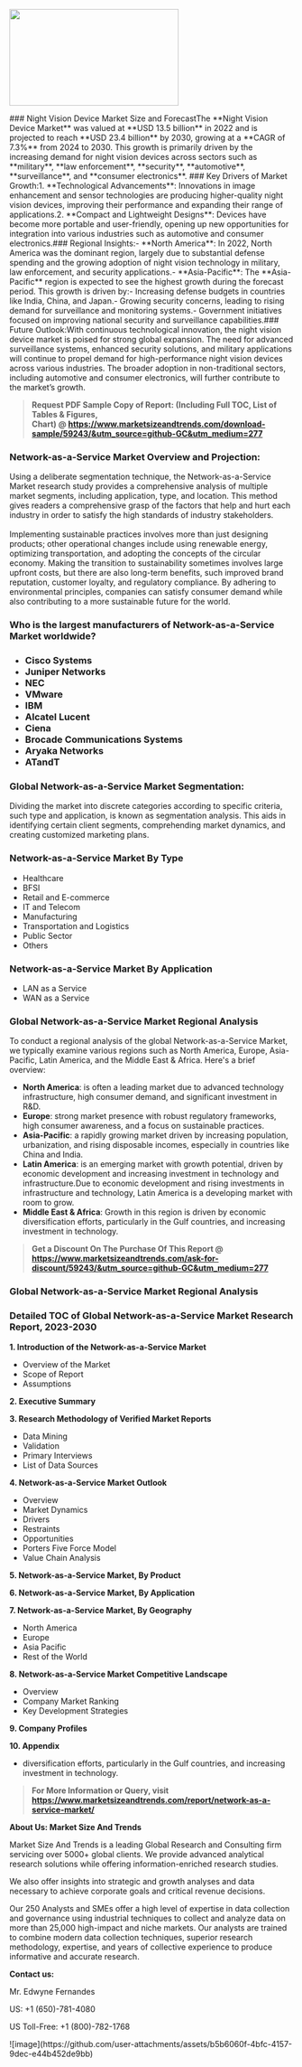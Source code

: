 <p><img class="alignnone size-medium wp-image-20088" src="https://ffe5etoiles.com/wp-content/uploads/2024/12/MST1-300x171.png" alt="" width="300" height="171" /></p>### Night Vision Device Market Size and ForecastThe **Night Vision Device Market** was valued at **USD 13.5 billion** in 2022 and is projected to reach **USD 23.4 billion** by 2030, growing at a **CAGR of 7.3%** from 2024 to 2030. This growth is primarily driven by the increasing demand for night vision devices across sectors such as **military**, **law enforcement**, **security**, **automotive**, **surveillance**, and **consumer electronics**. ### Key Drivers of Market Growth:1. **Technological Advancements**: Innovations in image enhancement and sensor technologies are producing higher-quality night vision devices, improving their performance and expanding their range of applications.2. **Compact and Lightweight Designs**: Devices have become more portable and user-friendly, opening up new opportunities for integration into various industries such as automotive and consumer electronics.### Regional Insights:- **North America**: In 2022, North America was the dominant region, largely due to substantial defense spending and the growing adoption of night vision technology in military, law enforcement, and security applications.- **Asia-Pacific**: The **Asia-Pacific** region is expected to see the highest growth during the forecast period. This growth is driven by:- Increasing defense budgets in countries like India, China, and Japan.- Growing security concerns, leading to rising demand for surveillance and monitoring systems.- Government initiatives focused on improving national security and surveillance capabilities.### Future Outlook:With continuous technological innovation, the night vision device market is poised for strong global expansion. The need for advanced surveillance systems, enhanced security solutions, and military applications will continue to propel demand for high-performance night vision devices across various industries. The broader adoption in non-traditional sectors, including automotive and consumer electronics, will further contribute to the market’s growth.</p><blockquote id="" class=""><strong>Request PDF Sample Copy of Report: (Including Full TOC, List of Tables &amp; Figures, Chart)&nbsp;@&nbsp;<strong><a href="https://www.marketsizeandtrends.com/download-sample/59243/&utm_source=github-GC&utm_medium=277" target="_blank">https://www.marketsizeandtrends.com/download-sample/59243/&utm_source=github-GC&utm_medium=277</a></strong></strong></blockquote><h3 id="" class="">Network-as-a-Service Market&nbsp;Overview and Projection:</h3><p id="" class="">Using a deliberate segmentation technique, the Network-as-a-Service Market research study provides a comprehensive analysis of multiple market segments, including application, type, and location. This method gives readers a comprehensive grasp of the factors that help and hurt each industry in order to satisfy the high standards of industry stakeholders. <br /> <br />Implementing sustainable practices involves more than just designing products; other operational changes include using renewable energy, optimizing transportation, and adopting the concepts of the circular economy. Making the transition to sustainability sometimes involves large upfront costs, but there are also long-term benefits, such improved brand reputation, customer loyalty, and regulatory compliance. By adhering to environmental principles, companies can satisfy consumer demand while also contributing to a more sustainable future for the world.</p><h3 id="" class="">Who is the largest manufacturers of&nbsp;Network-as-a-Service Market worldwide?</h3><h3 class=""><p><ul><li>Cisco Systems </li><li> Juniper Networks </li><li> NEC </li><li> VMware </li><li> IBM </li><li> Alcatel Lucent </li><li> Ciena </li><li> Brocade Communications Systems </li><li> Aryaka Networks </li><li> ATandT</li></ul></p></h3><h3 id="" class="">Global&nbsp;Network-as-a-Service Market Segmentation:</h3><p id="" class="">Dividing the market into discrete categories according to specific criteria, such type and application, is known as segmentation analysis. This aids in identifying certain client segments, comprehending market dynamics, and creating customized marketing plans.</p><h3 id="" class="">Network-as-a-Service Market&nbsp;By Type</h3><p><p><ul><li>Healthcare </li><li> BFSI </li><li> Retail and E-commerce </li><li> IT and Telecom </li><li> Manufacturing </li><li> Transportation and Logistics </li><li> Public Sector </li><li> Others</p></li></ul></p></p><h3 id="" class="">Network-as-a-Service Market&nbsp;By Application</h3><p class=""><p><ul><li>LAN as a Service </li><li> WAN as a Service</li></ul></p></p><h3 id="" class="">Global Network-as-a-Service Market Regional Analysis</h3><p id="" class="">To conduct a regional analysis of the global Network-as-a-Service Market, we typically examine various regions such as North America, Europe, Asia-Pacific, Latin America, and the Middle East &amp; Africa. Here's a brief overview:</p><ul><li><strong>North America</strong>: is often a leading market due to advanced technology infrastructure, high consumer demand, and significant investment in R&amp;D.</li><li><strong>Europe</strong>: strong market presence with robust regulatory frameworks, high consumer awareness, and a focus on sustainable practices.</li><li><strong>Asia-Pacific</strong>: a rapidly growing market driven by increasing population, urbanization, and rising disposable incomes, especially in countries like China and India.</li><li><strong>Latin America</strong>: is an emerging market with growth potential, driven by economic development and increasing investment in technology and infrastructure.Due to economic development and rising investments in infrastructure and technology, Latin America is a developing market with room to grow.</li><li><strong>Middle East &amp; Africa</strong>: Growth in this region is driven by economic diversification efforts, particularly in the Gulf countries, and increasing investment in technology.</li></ul><blockquote id="" class=""><strong>Get a Discount On The Purchase Of This Report @ <strong><a href="https://www.marketsizeandtrends.com/ask-for-discount/59243/&utm_source=github-GC&utm_medium=277" target="_blank">https://www.marketsizeandtrends.com/ask-for-discount/59243/&utm_source=github-GC&utm_medium=277</a></strong></strong></blockquote><h3 id="" class="">Global Network-as-a-Service Market Regional Analysis</h3><h3 id="" class="">Detailed TOC of Global Network-as-a-Service Market Research Report, 2023-2030</h3><p id="" class=""><strong>1. Introduction of the Network-as-a-Service Market</strong></p><ul><li>Overview of the Market</li><li>Scope of Report</li><li>Assumptions</li></ul><p id="" class=""><strong>2. Executive Summary</strong></p><p id="" class=""><strong>3. Research Methodology of Verified Market Reports</strong></p><ul><li>Data Mining</li><li>Validation</li><li>Primary Interviews</li><li>List of Data Sources</li></ul><p id="" class=""><strong>4. Network-as-a-Service Market Outlook</strong></p><ul><li>Overview</li><li>Market Dynamics</li><li>Drivers</li><li>Restraints</li><li>Opportunities</li><li>Porters Five Force Model</li><li>Value Chain Analysis</li></ul><p id="" class=""><strong>5. Network-as-a-Service Market, By Product</strong></p><p id="" class=""><strong>6. Network-as-a-Service Market, By Application</strong></p><p id="" class=""><strong>7. Network-as-a-Service Market, By Geography</strong></p><ul><li>North America</li><li>Europe</li><li>Asia Pacific</li><li>Rest of the World</li></ul><p id="" class=""><strong>8. Network-as-a-Service Market Competitive Landscape</strong></p><ul><li>Overview</li><li>Company Market Ranking</li><li>Key Development Strategies</li></ul><p id="" class=""><strong>9. Company Profiles</strong></p><p id="" class=""><strong>10. Appendix</strong></p><ul><li>diversification efforts, particularly in the Gulf countries, and increasing investment in technology.</li></ul><blockquote id="" class=""><strong>For More Information or Query, visit <strong><strong><a href="https://www.marketsizeandtrends.com/report/network-as-a-service-market/" target="_blank">https://www.marketsizeandtrends.com/report/network-as-a-service-market/</a></strong></strong></strong></blockquote><p id="" class=""><strong>About Us: Market Size And Trends</strong></p><p id="" class="">Market Size And Trends is a leading Global Research and Consulting firm servicing over 5000+ global clients. We provide advanced analytical research solutions while offering information-enriched research studies.</p><p id="" class="">We also offer insights into strategic and growth analyses and data necessary to achieve corporate goals and critical revenue decisions.</p><p id="" class="">Our 250 Analysts and SMEs offer a high level of expertise in data collection and governance using industrial techniques to collect and analyze data on more than 25,000 high-impact and niche markets. Our analysts are trained to combine modern data collection techniques, superior research methodology, expertise, and years of collective experience to produce informative and accurate research.</p><p id="" class=""><strong>Contact us:</strong></p><p id="" class="">Mr. Edwyne Fernandes</p><p id="" class="">US: +1 (650)-781-4080</p><p id="" class="">US Toll-Free: +1 (800)-782-1768</p>
![image](https://github.com/user-attachments/assets/b5b6060f-4bfc-4157-9dec-e44b452de9bb)
